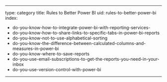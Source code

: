 
---
type: category
title: Rules to Better Power BI
uid: rules-to-better-power-bi
index:
 - do-you-know-how-to-integrate-power-bi-with-reporting-services-
 - do-you-know-how-to-share-links-to-specific-tabs-in-power-bi-reports
 - do-you-know-not-to-use-alphabetical-sorting
 - do-you-know-the-difference-between-calculated-columns-and-measures-in-power-bi
 - do-you-know-where-to-save-reports
 - do-you-use-email-subscriptions-to-get-the-reports-you-need-in-your-inbox
 - do-you-use-version-control-with-power-bi
---



